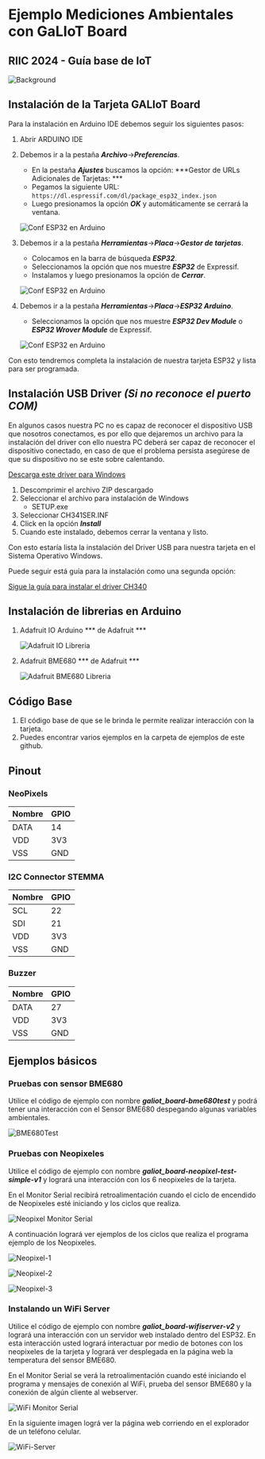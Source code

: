 # Ejemplo Mediciones Ambientales con GaLIoT Board
## RIIC 2024 - Guía base de IoT
![Background](img/galiot_board-2.png)
## Instalación de la Tarjeta GALIoT Board

Para la instalación en Arduino IDE debemos seguir los siguientes pasos:

1. Abrir ARDUINO IDE
2. Debemos ir a la pestaña ***Archivo***->***Preferencias***.
	- En la pestaña ***Ajustes*** buscamos la opción: ***Gestor de URLs Adicionales de Tarjetas: ***
	- Pegamos la siguiente URL: `https://dl.espressif.com/dl/package_esp32_index.json`
	- Luego presionamos la opción ***OK*** y automáticamente se cerrará la ventana.

    ![Conf ESP32 en Arduino](img/conf-esp32-arduino-1.png)

3. Debemos ir a la pestaña ***Herramientas***->***Placa***->***Gestor de tarjetas***.
	- Colocamos en la barra de búsqueda ***ESP32***.
	- Seleccionamos la opción que nos muestre ***ESP32*** de Expressif.
	- Instalamos y luego presionamos la opción de ***Cerrar***.

   ![Conf ESP32 en Arduino](img/conf-esp32-arduino-2.png)

4. Debemos ir a la pestaña ***Herramientas***->***Placa***->***ESP32 Arduino***.
   	- Seleccionamos la opción que nos muestre ***ESP32 Dev Module*** o ***ESP32 Wrover Module*** de Expressif.
  
    ![Conf ESP32 en Arduino](img/conf-esp32-arduino-3.png)
 	

Con esto tendremos completa la instalación de nuestra tarjeta ESP32 y lista para ser programada.



## Instalación USB Driver ***(Si no reconoce el puerto COM)***

En algunos casos nuestra PC no es capaz de reconocer el dispositivo USB que nosotros conectamos, es por ello que dejaremos un archivo para la instalación del driver con ello nuestra PC deberá ser capaz de reconocer el dispositivo conectado, en caso de que el problema persista asegúrese de que su dispositivo no se este sobre calentando.

[Descarga este driver para Windows][DRIVER_USB]

[DRIVER_USB]: https://cdn.sparkfun.com/assets/learn_tutorials/5/9/7/Windows-CH340-Driver.zip?_gl=1*wudwzh*_ga*MTE0NjMwNzUzNC4xNjgzNjU2NDcz*_ga_T369JS7J9N*MTY4ODUzNjczNi4xLjEuMTY4ODUzNzA4MC4wLjAuMA..

1. Descomprimir el archivo ZIP descargado 
2. Seleccionar el archivo para instalación de Windows
	- SETUP.exe
3. Seleccionar CH341SER.INF
4. Click en la opción ***Install***
5. Cuando este instalado, debemos cerrar la ventana y listo.

Con esto estaría lista la instalación del Driver USB para nuestra tarjeta en el Sistema Operativo Windows.

Puede seguir está guía para la instalación como una segunda opción:

[Sigue la guía para instalar el driver CH340][DRIVER_CH340]

[DRIVER_CH340]: https://learn.sparkfun.com/tutorials/how-to-install-ch340-drivers/windows-710

## Instalación de librerias en Arduino
1. Adafruit IO Arduino *** de Adafruit ***
   
   ![Adafruit IO Libreria](img/instalar-adafruit-io-lib.png)
   
3. Adafruit BME680 	*** de Adafruit ***
   
   ![Adafruit BME680 Libreria](img/instalar-adafruit-bme680-lib.png)

## Código Base 

1. El código base de que se le brinda le permite realizar interacción con la tarjeta.
2. Puedes encontrar varios ejemplos en la carpeta de ejemplos de este github.

## Pinout

### NeoPixels
Nombre | GPIO 
--- | --- 
DATA | 14
VDD | 3V3
VSS | GND

### I2C Connector STEMMA

Nombre | GPIO 
--- | --- 
SCL | 22
SDI | 21
VDD | 3V3
VSS | GND

### Buzzer
Nombre | GPIO 
--- | --- 
DATA | 27
VDD | 3V3
VSS | GND

## Ejemplos básicos

### Pruebas con sensor BME680
Utilice el código de ejemplo con nombre ***galiot_board-bme680test*** y podrá tener una interacción con el Sensor BME680 despegando algunas variables ambientales.
   
   ![BME680Test](img/ejemplo_bme680_test.png)

### Pruebas con Neopixeles
Utilice el código de ejemplo con nombre ***galiot_board-neopixel-test-simple-v1*** y logrará una interacción con los 6 neopixeles de la tarjeta.

En el Monitor Serial recibirá retroalimentación cuando el ciclo de encendido de Neopixeles esté iniciando y los ciclos que realiza.
   
   ![Neopixel Monitor Serial](img/ejemplo-neopixel.png)

A continuación logrará ver ejemplos de los ciclos que realiza el programa ejemplo de los Neopixeles.
   
   ![Neopixel-1](img/neopixel-1.jpg)

   ![Neopixel-2](img/neopixel-2.jpg)

   ![Neopixel-3](img/neopixel-3.jpg)

### Instalando un WiFi Server
Utilice el código de ejemplo con nombre ***galiot_board-wifiserver-v2*** y logrará una interacción con un servidor web instalado dentro del ESP32. En esta interacción usted logrará interactuar por medio de botones con los neopixeles de la tarjeta y logrará ver desplegada en la página web la temperatura del sensor BME680.

En el Monitor Serial se verá la retroalimentación cuando esté iniciando el programa y mensajes de conexión al WiFi, prueba del sensor BME680 y la conexión de algún cliente al webserver.
   
   ![WiFi Monitor Serial](img/conexion-wifi-2.png)

En la siguiente imagen lográ ver la página web corriendo en el explorador de un teléfono celular.
   
   ![WiFi-Server](img/wifi-server-1.jpg)

